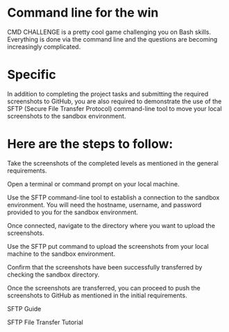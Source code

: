# Command line for the win

CMD CHALLENGE is a pretty cool game challenging you on Bash skills. Everything is done via the command line and the questions are becoming increasingly complicated.

# Specific


In addition to completing the project tasks and submitting the required screenshots to GitHub, you are also required to demonstrate the use of the SFTP (Secure File Transfer Protocol) command-line tool to move your local screenshots to the sandbox environment.

# Here are the steps to follow:

Take the screenshots of the completed levels as mentioned in the general requirements.


Open a terminal or command prompt on your local machine.


Use the SFTP command-line tool to establish a connection to the sandbox environment. You will need the hostname, username, and password provided to you for the sandbox environment.


Once connected, navigate to the directory where you want to upload the screenshots.


Use the SFTP put command to upload the screenshots from your local machine to the sandbox environment.


Confirm that the screenshots have been successfully transferred by checking the sandbox directory.


Once the screenshots are transferred, you can proceed to push the screenshots to GitHub as mentioned in the initial requirements.

SFTP Guide

SFTP File Transfer Tutorial
